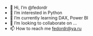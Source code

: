 - 👋 Hi, I’m @fedordr
- 👀 I’m interested in Python
- 🌱 I’m currently learning DAX, Power BI
- 💞️ I’m looking to collaborate on ...
- 📫 How to reach me fedordr@ya.ru

<!---
fedordr/fedordr is a ✨ special ✨ repository because its `README.md` (this file) appears on your GitHub profile.
You can click the Preview link to take a look at your changes.
--->
